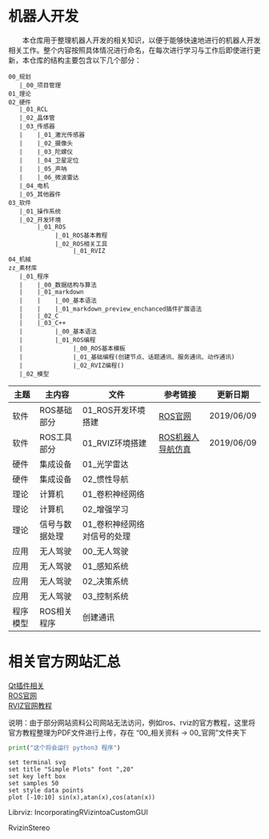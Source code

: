 # 机器人开发

&emsp;&emsp;本仓库用于整理机器人开发的相关知识，以便于能够快速地进行的机器人开发相关工作。整个内容按照具体情况进行命名，在每次进行学习与工作后即使进行更新，本仓库的结构主要包含以下几个部分：
```
00_规划
   |_00_项目管理
01_理论
02_硬件
   |_01_RCL
   |_02_晶体管
   |_03_传感器
   |    |_01_激光传感器
   |    |_02_摄像头
   |    |_03_陀螺仪
   |    |_04_卫星定位
   |    |_05_声呐
   |    |_06_微波雷达
   |_04_电机
   |_05_其他器件
03_软件
   |_01_操作系统
   |_02_开发环境
        |_01_ROS
             |_01_ROS基本教程
             |_02_ROS相关工具
                  |_01_RVIZ
04_机械
zz_素材库
   |_01_程序
   |    |_00_数据结构与算法
   |    |_01_markdown
   |    |    |_00_基本语法
   |    |    |_01_markdown_preview_enchanced插件扩展语法
   |    |_02_C
   |    |_03_C++
   |         |_00_基本语法
   |         |_01_ROS编程
   |              |_00_ROS基本模板
   |              |_01_基础编程(创建节点、话题通讯、服务通讯、动作通讯)
   |              |_02_RVIZ编程()
   |_02_模型
```


|主题|主内容|文件|参考链接|更新日期|
|---|---|---|---|---|
|软件|ROS基础部分|01_ROS开发环境搭建|[ROS官网](https://wiki.ros.org/kinetic/Installation/Ubuntu)</br>|2019/06/09|
|软件|ROS工具部分|01_RVIZ环境搭建|[ROS机器人导航仿真](https://www.cnblogs.com/qiangzi0221/p/7941896.html)|2019/06/09|
|硬件|集成设备|01_光学雷达||
|硬件|集成设备|02_惯性导航||
|理论|计算机|01_卷积神经网络|
|理论|计算机|02_增强学习|
|理论|信号与数据处理|01_卷积神经网络对信号的处理||
|应用|无人驾驶|00_无人驾驶|
|应用|无人驾驶|01_感知系统|
|应用|无人驾驶|02_决策系统|
|应用|无人驾驶|03_控制系统|
|程序模型|ROS相关程序|创建通讯|



# 相关官方网站汇总
[Qt插件相关](https://ros-qtc-plugin.readthedocs.io/en/latest/index.html#)</br>
[ROS官网](http://wiki.ros.org/)</br>
[RVIZ官网教程](http://wiki.ros.org/rviz)</br>

说明：由于部分网站资料公司网站无法访问，例如ros、rviz的官方教程，这里将官方教程整理为PDF文件进行上传，存在 “00_相关资料 -> 00_官网”文件夹下

```python {cmd="/usr/local/bin/python3"}
print("这个将会运行 python3 程序")
```

```gnuplot {cmd=true output="html"}
set terminal svg
set title "Simple Plots" font ",20"
set key left box
set samples 50
set style data points
plot [-10:10] sin(x),atan(x),cos(atan(x))
```
Librviz:
IncorporatingRVizintoaCustomGUI

RvizinStereo
